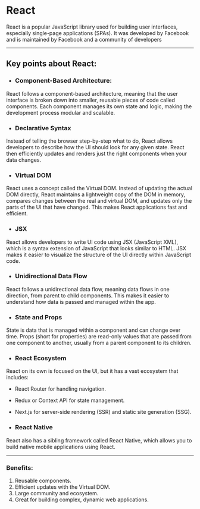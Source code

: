 # React

React is a popular JavaScript library used for building user interfaces, especially single-page applications (SPAs). It was developed by Facebook and is maintained by Facebook and a community of developers

---
## Key points about React:

- ### Component-Based Architecture: 
React follows a component-based architecture, meaning that the user interface is broken down into smaller, reusable pieces of code called components. Each component manages its own state and logic, making the development process modular and scalable.

- ### Declarative Syntax
Instead of telling the browser step-by-step what to do, React allows developers to describe how the UI should look for any given state. React then efficiently updates and renders just the right components when your data changes.

- ### Virtual DOM
React uses a concept called the Virtual DOM. Instead of updating the actual DOM directly, React maintains a lightweight copy of the DOM in memory, compares changes between the real and virtual DOM, and updates only the parts of the UI that have changed. This makes React applications fast and efficient.

- ### JSX
React allows developers to write UI code using JSX (JavaScript XML), which is a syntax extension of JavaScript that looks similar to HTML. JSX makes it easier to visualize the structure of the UI directly within JavaScript code.

- ### Unidirectional Data Flow
React follows a unidirectional data flow, meaning data flows in one direction, from parent to child components. This makes it easier to understand how data is passed and managed within the app.

- ### State and Props
State is data that is managed within a component and can change over time.
Props (short for properties) are read-only values that are passed from one component to another, usually from a parent component to its children.

- ### React Ecosystem
React on its own is focused on the UI, but it has a vast ecosystem that includes:

- React Router for handling navigation.
- Redux or Context API for state management.
- Next.js for server-side rendering (SSR) and static site generation (SSG).

-  ###  React Native
React also has a sibling framework called React Native, which allows you to build native mobile applications using React.

---

### Benefits:
1. Reusable components.
2. Efficient updates with the Virtual DOM.
3. Large community and ecosystem.
4. Great for building complex, dynamic web applications.